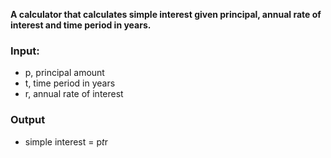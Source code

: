 **A calculator that calculates simple interest given principal, annual rate of interest and time period in years.**

### Input:
* p, principal amount
* t, time period in years
* r, annual rate of interest
### Output
* simple interest = p*t*r
